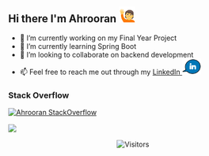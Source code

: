 ## Hi there I'm Ahrooran <img src="./icons/hello.gif" height="32" /> 

- 🔭 I’m currently working on my Final Year Project
- 🌱 I’m currently learning Spring Boot
- 👯 I’m looking to collaborate on backend development
- 📫 Feel free to reach me out through my [LinkedIn <img src="./icons/linkedin.gif" height="32" />][linkedin]

### Stack Overflow
[![Ahrooran StackOverflow](https://github-readme-stackoverflow-six.vercel.app/?userID=10582056)](https://stackoverflow.com/users/10582056/ahrooran)

<a href="https://github-readme-stats.ahrooran-r.vercel.app/api/top-langs/?username=sabesansathananthan&layout=compact&theme=radical">
  <img align="center" src="https://github-readme-stats.sabesansathananthan.vercel.app/api/top-langs/?username=ahrooran-r&layout=compact&theme=radical" />
</a>

<p align=center>                           
  <img align=center  src="https://visitor-badge.laobi.icu/badge?page_id=ahrooran-r/ahrooran-r" alt="Visitors">                     
</p>

[linkedin]: https://www.linkedin.com/in/ahrooran
